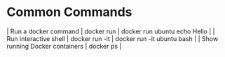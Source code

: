# Common Commands



| Run a docker command | docker run <image-name> <command> | docker run ubuntu echo Hello |
| Run interactive shell | docker run -it <image-name> <shell> | docker run -it ubuntu bash |
| Show running Docker containers | docker ps |
